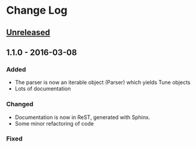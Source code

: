 # Change Log

## [Unreleased]

## 1.1.0 - 2016-03-08

### Added

* The parser is now an iterable object (Parser) which yields Tune objects
* Lots of documentation

### Changed

* Documentation is now in ReST, generated with Sphinx.
* Some minor refactoring of code

### Fixed

[Unreleased]: https://github.com/sjktje/sjkabc/compare/v1.1.0...HEAD
